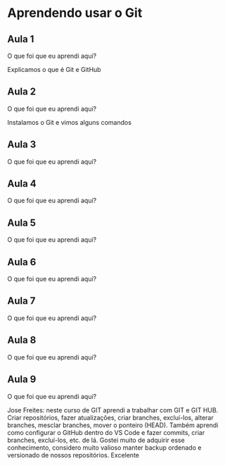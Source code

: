 # Aprendendo usar o Git


## Aula 1

O que foi que eu aprendi aqui?

Explicamos o que é Git e GitHub

## Aula 2

O que foi que eu aprendi aqui?

Instalamos o Git e vimos alguns comandos

## Aula 3

O que foi que eu aprendi aqui?

## Aula 4

O que foi que eu aprendi aqui?

## Aula 5

O que foi que eu aprendi aqui?

## Aula 6

O que foi que eu aprendi aqui?

## Aula 7

O que foi que eu aprendi aqui?


## Aula 8

O que foi que eu aprendi aqui?


## Aula 9

O que foi que eu aprendi aqui?

Jose Freites:
neste curso de GIT aprendi a trabalhar com GIT e GIT HUB. Criar repositórios, fazer atualizações, criar branches, excluí-los, alterar branches, mesclar branches, mover o ponteiro (HEAD). Também aprendi como configurar o GitHub dentro do VS Code e fazer commits, criar branches, excluí-los, etc. de lá.
Gostei muito de adquirir esse conhecimento, considero muito valioso manter backup ordenado e versionado de nossos repositórios. Excelente
